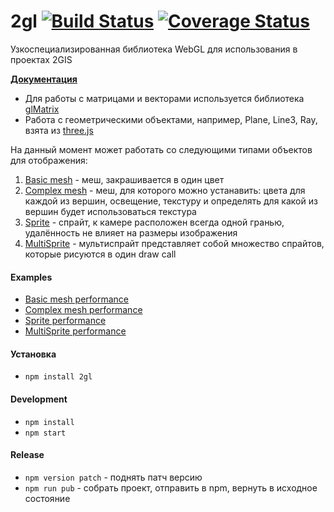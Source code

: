 # 2gl [![Build Status](https://travis-ci.org/2gis/2gl.svg?branch=master)](https://travis-ci.org/2gis/2gl) [![Coverage Status](https://coveralls.io/repos/2gis/2gl/badge.svg?branch=master&service=github)](https://coveralls.io/github/2gis/2gl?branch=master)
Узкоспециализированная библиотека WebGL для использования в проектах 2GIS

**[Документация](https://2gis.github.io/2gl/docs)**

* Для работы с матрицами и векторами используется библиотека [glMatrix](http://glmatrix.net/)
* Работа с геометрическими объектами, например, Plane, Line3, Ray, взята из [three.js](http://threejs.org/)

На данный момент может работать со следующими типами объектов для отображения:

1. [Basic mesh](https://2gis.github.io/2gl/docs/BasicMeshMaterial.html) - меш, закрашивается в один цвет
2. [Complex mesh](https://2gis.github.io/2gl/docs/ComplexMeshMaterial.html) - меш, для которого можно устанавить: цвета для каждой из вершин, освещение, текстуру и определять для какой из вершин будет использоваться текстура
3. [Sprite](https://2gis.github.io/2gl/docs/Sprite.html) - спрайт, к камере расположен всегда одной гранью, удалённость не влияет на размеры изображения
4. [MultiSprite](https://2gis.github.io/2gl/docs/MultiSprite.html) - мультиспрайт представляет собой множество спрайтов, которые рисуются в один draw call

#### Examples
* [Basic mesh performance](https://2gis.github.io/2gl/examples/basicMeshPerformance)
* [Complex mesh performance](https://2gis.github.io/2gl/examples/complexMeshPerformance)
* [Sprite performance](https://2gis.github.io/2gl/examples/spritePerformance)
* [MultiSprite performance](https://2gis.github.io/2gl/examples/multiSpritePerformance)

#### Установка
* `npm install 2gl`

#### Development
* `npm install`
* `npm start`

#### Release
* `npm version patch` - поднять патч версию
* `npm run pub` - собрать проект, отправить в npm, вернуть в исходное состояние
